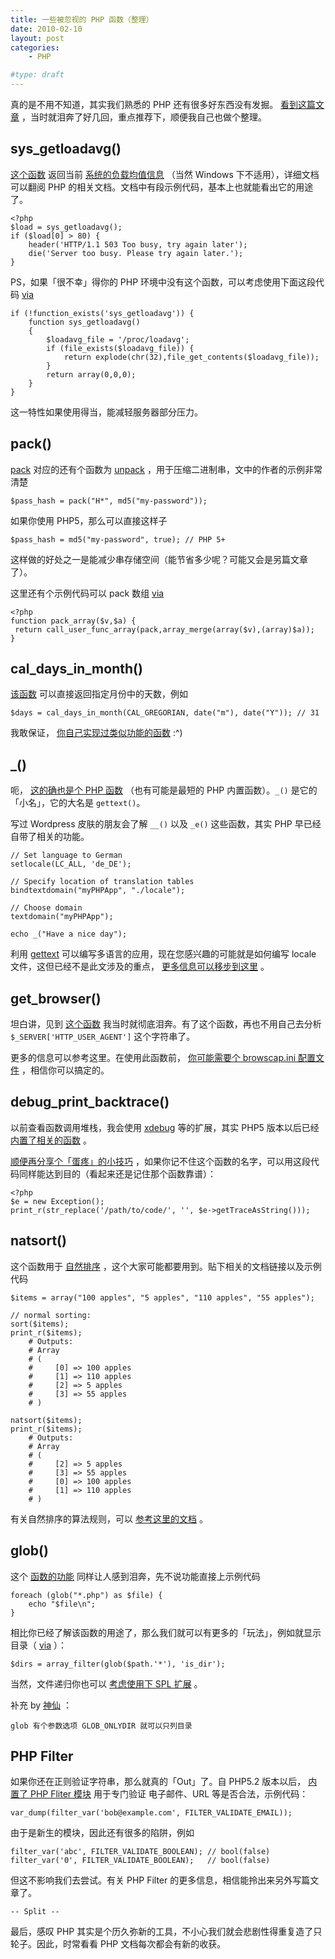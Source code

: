 ```yaml
---
title: 一些被忽视的 PHP 函数（整理）
date: 2010-02-10
layout: post
categories:
    - PHP

#type: draft
---
```


真的是不用不知道，其实我们熟悉的 PHP 还有很多好东西没有发掘。 [看到这篇文章](http://infinity-infinity.com/2009/07/10-php-functions-you-probably-never-use/) ，当时就泪奔了好几回，重点推荐下，顺便我自己也做个整理。


## sys_getloadavg()

 [这个函数](http://cn.php.net/sys_getloadavg) 返回当前 [系统的负载均值信息]({{site.urls}}/posts/2973/) （当然 Windows 下不适用），详细文档可以翻阅 PHP 的相关文档。文档中有段示例代码，基本上也就能看出它的用途了。

```
<?php
$load = sys_getloadavg();
if ($load[0] > 80) {
    header('HTTP/1.1 503 Too busy, try again later');
    die('Server too busy. Please try again later.');
}
```

PS，如果「很不幸」得你的 PHP 环境中没有这个函数，可以考虑使用下面这段代码  [via](http://cn.php.net/manual/en/function.sys-getloadavg.php#67928) 

```
if (!function_exists('sys_getloadavg')) {
    function sys_getloadavg()
    {
        $loadavg_file = '/proc/loadavg';
        if (file_exists($loadavg_file)) {
            return explode(chr(32),file_get_contents($loadavg_file));
        }
        return array(0,0,0);
    }
}
```

这一特性如果使用得当，能减轻服务器部分压力。


## pack()

 [pack](http://cn.php.net/pack)  对应的还有个函数为  [unpack](http://cn.php.net/unpack) ，用于压缩二进制串，文中的作者的示例非常清楚

    $pass_hash = pack("H*", md5("my-password"));

如果你使用 PHP5，那么可以直接这样子

    $pass_hash = md5("my-password", true); // PHP 5+

这样做的好处之一是能减少串存储空间（能节省多少呢？可能又会是另篇文章了）。

这里还有个示例代码可以 pack 数组  [via](http://cn.php.net/manual/en/function.pack.php#84258) 

```
<?php
function pack_array($v,$a) {
 return call_user_func_array(pack,array_merge(array($v),(array)$a));
}
```


## cal_days_in_month()

 [该函数](http://cn.php.net/manual/en/function.cal-days-in-month.php) 可以直接返回指定月份中的天数，例如

    $days = cal_days_in_month(CAL_GREGORIAN, date("m"), date("Y")); // 31

我敢保证， [你自己实现过类似功能的函数](http://cn.php.net/manual/en/function.cal-days-in-month.php#38666)  :^)


## _()

呃， [这的确也是个 PHP 函数](http://cn.php.net/manual/en/function.gettext.php) （也有可能是最短的 PHP 内置函数）。`_()` 是它的「小名」，它的大名是 `gettext()`。

写过 Wordpress 皮肤的朋友会了解 `__()` 以及 `_e()` 这些函数，其实 PHP 早已经自带了相关的功能。

```
// Set language to German
setlocale(LC_ALL, 'de_DE');
 
// Specify location of translation tables
bindtextdomain("myPHPApp", "./locale");
 
// Choose domain
textdomain("myPHPApp");
 
echo _("Have a nice day");
```

利用  [gettext](http://cn.php.net/manual/en/ref.gettext.php)  可以编写多语言的应用，现在您感兴趣的可能就是如何编写 locale 文件，这但已经不是此文涉及的重点， [更多信息可以移步到这里](http://cn.php.net/manual/en/ref.gettext.php) 。


## get_browser()

坦白讲，见到 [这个函数](http://cn.php.net/get_browser) 我当时就彻底泪奔。有了这个函数，再也不用自己去分析 `$_SERVER['HTTP_USER_AGENT']` 这个字符串了。

更多的信息可以参考这里。在使用此函数前， [你可能需要个 browscap.ini 配置文件](http://browsers.garykeith.com/downloads.asp) ，相信你可以搞定的。


## debug_print_backtrace()

以前查看函数调用堆栈，我会使用  [xdebug](http://xdebug.org/)  等的扩展，其实 PHP5 版本以后已经 [内置了相关的函数](http://cn.php.net/debug_print_backtrace) 。

 [顺便再分享个「蛋疼」的小技巧](http://cn.php.net/manual/en/function.debug-print-backtrace.php#92542) ，如果你记不住这个函数的名字，可以用这段代码同样能达到目的（看起来还是记住那个函数靠谱）：

```
<?php
$e = new Exception();
print_r(str_replace('/path/to/code/', '', $e->getTraceAsString()));
```


## natsort()

这个函数用于 [自然排序](http://cn.php.net/natsort) ，这个大家可能都要用到。贴下相关的文档链接以及示例代码

```
$items = array("100 apples", "5 apples", "110 apples", "55 apples");
 
// normal sorting:
sort($items);
print_r($items);
    # Outputs:
    # Array
    # (
    #     [0] => 100 apples
    #     [1] => 110 apples
    #     [2] => 5 apples
    #     [3] => 55 apples
    # )

natsort($items);
print_r($items);
    # Outputs:
    # Array
    # (
    #     [2] => 5 apples
    #     [3] => 55 apples
    #     [0] => 100 apples
    #     [1] => 110 apples
    # )
```

有关自然排序的算法规则，可以 [参考这里的文档](http://sourcefrog.net/projects/natsort/) 。


## glob()

这个 [函数的功能](http://cn.php.net/manual/en/function.glob.php) 同样让人感到泪奔，先不说功能直接上示例代码

```
foreach (glob("*.php") as $file) {
    echo "$file\n";
}
```

相比你已经了解该函数的用途了，那么我们就可以有更多的「玩法」，例如就显示目录（ [via](http://cn.php.net/manual/en/function.glob.php#95972) ）：

    $dirs = array_filter(glob($path.'*'), 'is_dir');

当然，文件递归你也可以 [考虑使用下 SPL 扩展]({{site.urls}}/posts/2965/) 。

补充 by  [神仙](http://syre.blogbus.com/) ：

    glob 有个参数选项 GLOB_ONLYDIR 就可以只列目录


## PHP Filter

如果你还在正则验证字符串，那么就真的「Out」了。自 PHP5.2 版本以后， [内置了 PHP Fliter 模块](http://php.net/manual/en/book.filter.php) 用于专门验证 电子邮件、URL 等是否合法，示例代码：

    var_dump(filter_var('bob@example.com', FILTER_VALIDATE_EMAIL));

由于是新生的模块，因此还有很多的陷阱，例如

```
filter_var('abc', FILTER_VALIDATE_BOOLEAN); // bool(false)
filter_var('0', FILTER_VALIDATE_BOOLEAN);   // bool(false)
```

但这不影响我们去尝试。有关 PHP Filter 的更多信息，相信能拎出来另外写篇文章了。

`-- Split --`

最后，感叹 PHP 其实是个历久弥新的工具，不小心我们就会悲剧性得重复造了只轮子。因此，时常看看 PHP 文档每次都会有新的收获。
